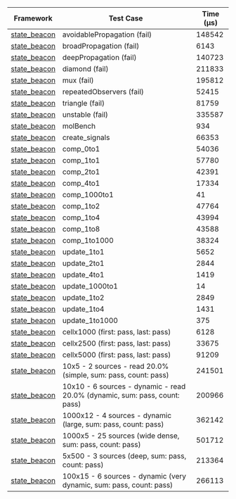 | Framework | Test Case | Time (μs) |
| --- | --- | --- |
| [state_beacon](https://github.com/jinyus/dart_beacon) | avoidablePropagation (fail) | 148542 |
| [state_beacon](https://github.com/jinyus/dart_beacon) | broadPropagation (fail) | 6143 |
| [state_beacon](https://github.com/jinyus/dart_beacon) | deepPropagation (fail) | 140723 |
| [state_beacon](https://github.com/jinyus/dart_beacon) | diamond (fail) | 211833 |
| [state_beacon](https://github.com/jinyus/dart_beacon) | mux (fail) | 195812 |
| [state_beacon](https://github.com/jinyus/dart_beacon) | repeatedObservers (fail) | 52415 |
| [state_beacon](https://github.com/jinyus/dart_beacon) | triangle (fail) | 81759 |
| [state_beacon](https://github.com/jinyus/dart_beacon) | unstable (fail) | 335587 |
| [state_beacon](https://github.com/jinyus/dart_beacon) | molBench | 934 |
| [state_beacon](https://github.com/jinyus/dart_beacon) | create_signals | 66353 |
| [state_beacon](https://github.com/jinyus/dart_beacon) | comp_0to1 | 54036 |
| [state_beacon](https://github.com/jinyus/dart_beacon) | comp_1to1 | 57780 |
| [state_beacon](https://github.com/jinyus/dart_beacon) | comp_2to1 | 42391 |
| [state_beacon](https://github.com/jinyus/dart_beacon) | comp_4to1 | 17334 |
| [state_beacon](https://github.com/jinyus/dart_beacon) | comp_1000to1 | 41 |
| [state_beacon](https://github.com/jinyus/dart_beacon) | comp_1to2 | 47764 |
| [state_beacon](https://github.com/jinyus/dart_beacon) | comp_1to4 | 43994 |
| [state_beacon](https://github.com/jinyus/dart_beacon) | comp_1to8 | 43588 |
| [state_beacon](https://github.com/jinyus/dart_beacon) | comp_1to1000 | 38324 |
| [state_beacon](https://github.com/jinyus/dart_beacon) | update_1to1 | 5652 |
| [state_beacon](https://github.com/jinyus/dart_beacon) | update_2to1 | 2844 |
| [state_beacon](https://github.com/jinyus/dart_beacon) | update_4to1 | 1419 |
| [state_beacon](https://github.com/jinyus/dart_beacon) | update_1000to1 | 14 |
| [state_beacon](https://github.com/jinyus/dart_beacon) | update_1to2 | 2849 |
| [state_beacon](https://github.com/jinyus/dart_beacon) | update_1to4 | 1431 |
| [state_beacon](https://github.com/jinyus/dart_beacon) | update_1to1000 | 375 |
| [state_beacon](https://github.com/jinyus/dart_beacon) | cellx1000 (first: pass, last: pass) | 6128 |
| [state_beacon](https://github.com/jinyus/dart_beacon) | cellx2500 (first: pass, last: pass) | 33675 |
| [state_beacon](https://github.com/jinyus/dart_beacon) | cellx5000 (first: pass, last: pass) | 91209 |
| [state_beacon](https://github.com/jinyus/dart_beacon) | 10x5 - 2 sources - read 20.0% (simple, sum: pass, count: pass) | 241501 |
| [state_beacon](https://github.com/jinyus/dart_beacon) | 10x10 - 6 sources - dynamic - read 20.0% (dynamic, sum: pass, count: pass) | 200966 |
| [state_beacon](https://github.com/jinyus/dart_beacon) | 1000x12 - 4 sources - dynamic (large, sum: pass, count: pass) | 362142 |
| [state_beacon](https://github.com/jinyus/dart_beacon) | 1000x5 - 25 sources (wide dense, sum: pass, count: pass) | 501712 |
| [state_beacon](https://github.com/jinyus/dart_beacon) | 5x500 - 3 sources (deep, sum: pass, count: pass) | 213364 |
| [state_beacon](https://github.com/jinyus/dart_beacon) | 100x15 - 6 sources - dynamic (very dynamic, sum: pass, count: pass) | 266113 |
